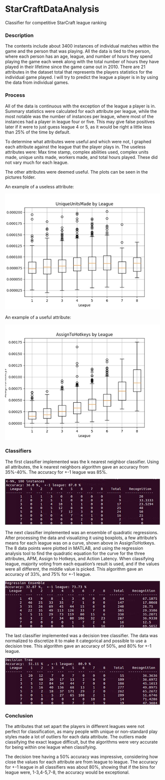 # StarCraftDataAnalysis
Classifier for competitive StarCraft league ranking

### Description
The contents include about 3400 instances of individual matches within the game and the person that was playing. All the data is tied to the person, where each person has an age, league, and number of hours they spend playing the game each week along with the total number of hours they have played in their lifetime since the game came out in 2010. There are 21 attributes in the dataset total that represents the players statistics for the individual game played. I will try to predict the league a player is in by using the data from individual games.

### Process
All of the data is continuous with the exception of the league a player is in. Summary statistics were calculated for each attribute per league, while the most notable was the number of instances per league, where most of the instances had a player in league four or five. This may give false positives later if it were to just guess league 4 or 5, as it would be right a little less than 25% of the time by default.

To determine what attributes were useful and which were not, I graphed each attribute against the league that the player plays in. The useless attributes were: Max time stamp, complex abilities used, complex units made, unique units made, workers made, and total hours played.
These did not vary much for each league.

The other attributes were deemed useful. The plots can be seen in the pictures folder.

An example of a useless attribute:

![UniqueUnitsMade](https://github.com/soaresdominic/StarCraftDataAnalysis/blob/master/Pics/UniqueUnitsMade.jpg)

An example of a useful attribute:

![AssignToHotkeys](https://github.com/soaresdominic/StarCraftDataAnalysis/blob/master/Pics/AssignToHotkeys.jpg)

### Classifiers
The first classifier implemented was the k nearest neighbor classifier. Using all attributes, the k nearest neighbors algorithm gave an accuracy from 35%-40%. The accuracy for +-1 league was 85%.

![k-NN](https://github.com/soaresdominic/StarCraftDataAnalysis/blob/master/Pics/knnMatrix.jpg)


The next classifier implemented was an ensemble of quadratic regressions. After processing the data and visualizing it using boxplots, a few attribute’s means for each league was on a curve, shown above in AssignToHotkeys. The 8 data points were plotted in MATLAB, and using the regression analysis tool to find the quadratic equation for the curve for the three attributes, APM, Assign to Hotkeys, and Action Latency. When classifying league, majority voting from each equation’s result is used, and if the values were all different, the middle value is picked.
This algorithm gave an accuracy of 33%, and 75% for +-1 league.

![ensemble](https://github.com/soaresdominic/StarCraftDataAnalysis/blob/master/Pics/ensembleMatrix.jpg)


The last classifier implemented was a decision tree classifier. The data was normalized to discretize it to make it categorical and possible to use a decision tree.
This algorithm gave an accuracy of 50%, and 80% for +-1 league.

![decision](https://github.com/soaresdominic/StarCraftDataAnalysis/blob/master/Pics/decisionMatrix.jpg)

### Conclusion
The attributes that set apart the players in different leagues were not perfect for classification, as many people with unique or non-standard play styles made a lot of outliers for each data attribute. The outliers made classifying the exact league difficult, but the algorithms were very accurate for being within one league when classifying.

The decision tree having a 50% accuracy was impressive, considering how close the values for each attribute are from league to league. The accuracy for +-1 league in all classifiers was about 80%, showing that if the bins for league were, 1-3,4-5,7-8, the accuracy would be exceptional.
